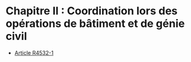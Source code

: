 # Chapitre II : Coordination lors des opérations de bâtiment  et de génie civil

* [Article R4532-1](./LEGIARTI000018529598.md)
